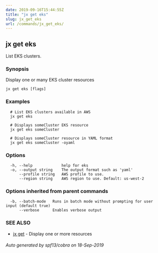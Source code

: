 ```yaml
---
date: 2019-09-16T15:44:55Z
title: "jx get eks"
slug: jx_get_eks
url: /commands/jx_get_eks/
---
```

## jx get eks

List EKS clusters.

### Synopsis

Display one or many EKS cluster resources

```
jx get eks [flags]
```

### Examples

```
  # List EKS clusters available in AWS
  jx get eks
  
  # Displays someCluster EKS resource
  jx get eks someCluster
  
  # Displays someCluster resource in YAML format
  jx get eks someCluster -oyaml
```

### Options

```
  -h, --help             help for eks
  -o, --output string    The output format such as 'yaml'
      --profile string   AWS profile to use.
      --region string    AWS region to use. Default: us-west-2
```

### Options inherited from parent commands

```
  -b, --batch-mode   Runs in batch mode without prompting for user input (default true)
      --verbose      Enables verbose output
```

### SEE ALSO

* [jx get](/commands/jx_get/)	 - Display one or more resources

###### Auto generated by spf13/cobra on 18-Sep-2019
